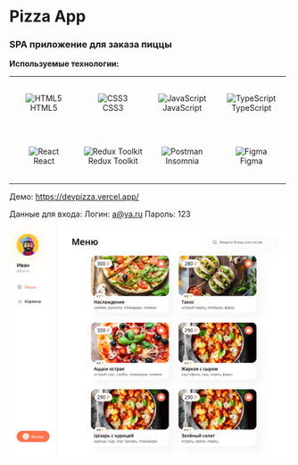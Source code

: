 # Pizza App

### SPA приложение для заказа пиццы

**Используемые технологии:**

<table width='100%'>
  <tr>
     <td align="center" width="110" height="90"> 
      <img src="https://cdn.jsdelivr.net/gh/devicons/devicon/icons/html5/html5-original.svg"
      width="36" height="36" alt="HTML5" />
      <br>HTML5
    </td>
    <td align="center" width="110" height="90"> 
      <img src="https://cdn.jsdelivr.net/gh/devicons/devicon/icons/css3/css3-original.svg"
      width="36" height="36" alt="CSS3" />
      <br>CSS3
    </td>
    <td align="center" width="110" height="90"> 
      <img src="https://cdn.jsdelivr.net/gh/devicons/devicon/icons/javascript/javascript-original.svg" 
      width="36" height="36" alt="JavaScript" />
      <br>JavaScript
    </td>
    <td align="center" width="110" height="90">
      <img src="https://cdn.jsdelivr.net/gh/devicons/devicon/icons/typescript/typescript-original.svg"
      width="36" height="36" alt="TypeScript" />
      <br>TypeScript
    </td>
  </tr> 
  <tr>
    <td align="center" width="110" height="90"> 
      <img src="https://cdn.jsdelivr.net/gh/devicons/devicon/icons/react/react-original.svg"
      width="36" height="36" alt="React" />
      <br>React
    </td>
    <td align="center" width="110" height="90">
      <img src="https://cdn.jsdelivr.net/gh/devicons/devicon/icons/redux/redux-original.svg"
      width="36" height="36" alt="Redux Toolkit" />
      <br>Redux Toolkit
    </td>
    <td align="center" width="110" height="90">
      <img src="https://www.svgrepo.com/show/353904/insomnia.svg"
      width="36" height="36" alt="Postman" />
      <br>Insomnia
    </td>
    <td align="center" width="110" height="90"> 
      <img src="https://cdn.jsdelivr.net/gh/devicons/devicon/icons/figma/figma-original.svg"
      width="36" height="36" alt="Figma" />
      <br>Figma
    </td>
  </tr>
</table>

Демо: <a href="https://devpizza.vercel.app/" target="_blank">https://devpizza.vercel.app/</a>

Данные для входа:
Логин: a@ya.ru
Пароль: 123

![ScreenShot](https://github.com/vadyapan/pizza-app/blob/main/screenshot/screen.png)
